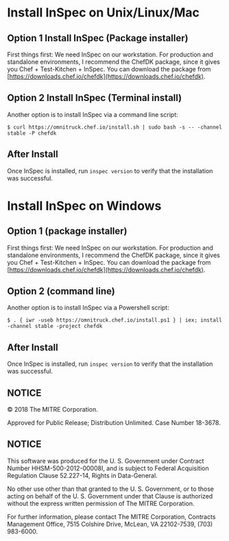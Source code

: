 # Install InSpec on Unix/Linux/Mac

## Option 1 Install InSpec (Package installer)
First things first: We need InSpec on our workstation. For production and standalone environments, I recommend the ChefDK package, since it gives you Chef + Test-Kitchen + InSpec. You can download the package from [https://downloads.chef.io/chefdk](https://downloads.chef.io/chefdk).

## Option 2 Install InSpec (Terminal install)
Another option is to install InSpec via a command line script:

```
$ curl https://omnitruck.chef.io/install.sh | sudo bash -s -- -channel stable -P chefdk
```

## After Install
Once InSpec is installed, run `inspec version` to verify that the installation was successful.


# Install InSpec on Windows

## Option 1 (package installer)
First things first: We need InSpec on our workstation. For production and standalone environments, I recommend the ChefDK package, since it gives you Chef + Test-Kitchen + InSpec. You can download the package from [https://downloads.chef.io/chefdk](https://downloads.chef.io/chefdk).

## Option 2 (command line)
Another option is to install InSpec via a Powershell script:

```
$ . { iwr -useb https://omnitruck.chef.io/install.ps1 } | iex; install -channel stable -project chefdk
```

## After Install
Once InSpec is installed, run `inspec version` to verify that the installation was successful.

## NOTICE

© 2018 The MITRE Corporation.

Approved for Public Release; Distribution Unlimited. Case Number 18-3678.

## NOTICE
This software was produced for the U. S. Government under Contract Number HHSM-500-2012-00008I, and is subject to Federal Acquisition Regulation Clause 52.227-14, Rights in Data-General.  

No other use other than that granted to the U. S. Government, or to those acting on behalf of the U. S. Government under that Clause is authorized without the express written permission of The MITRE Corporation. 

For further information, please contact The MITRE Corporation, Contracts Management Office, 7515 Colshire Drive, McLean, VA  22102-7539, (703) 983-6000.

